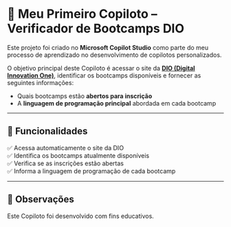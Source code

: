# 🚀 Meu Primeiro Copiloto – Verificador de Bootcamps DIO

Este projeto foi criado no **Microsoft Copilot Studio** como parte do meu processo de aprendizado no desenvolvimento de copilotos personalizados.

O objetivo principal deste Copiloto é acessar o site da [**DIO (Digital Innovation One)**](https://www.dio.me), identificar os bootcamps disponíveis e fornecer as seguintes informações:

- Quais bootcamps estão **abertos para inscrição**
- A **linguagem de programação principal** abordada em cada bootcamp

---

## 🧠 Funcionalidades

✅ Acessa automaticamente o site da DIO  
✅ Identifica os bootcamps atualmente disponíveis  
✅ Verifica se as inscrições estão abertas  
✅ Informa a linguagem de programação de cada bootcamp  

---

## 📌 Observações

Este Copiloto foi desenvolvido com fins educativos.
